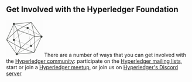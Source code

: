 ## Get Involved with the Hyperledger Foundation

<img src="https://github.com/hyperledger/.github/raw/main/logo.png" width="100" height="100"> There are a number of ways that you can get involved with the [Hyperledger community](http://hyperledger.org/community): participate on the [Hyperledger mailing lists](http://lists.hyperledger.org/), start or join a [Hyperledger meetup](http://www.meetup.com/pro/hyperledger/), or join us on [Hyperledger's Discord server](https://wiki.hyperledger.org/display/HYP/Our+chat+service)
